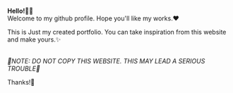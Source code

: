 <b>Hello!🖐🏻</b><br>
Welcome to my github profile. Hope you'll like my works.❤<br>

This is Just my created portfolio. You can take inspiration from this website and make yours.✨<br><br>
<div style =color:"red"> <i>🛑NOTE: DO NOT COPY THIS WEBSITE. THIS MAY LEAD A SERIOUS TROUBLE🛑</i></div>

Thanks!💫
